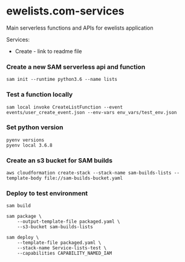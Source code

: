 # ewelists.com-services
Main serverless functions and APIs for ewelists application

Services:
* Create - link to readme file


### Create a new SAM serverless api and function
```
sam init --runtime python3.6 --name lists
```

### Test a function locally
```
sam local invoke CreateListFunction --event events/user_create_event.json --env-vars env_vars/test_env.json
```

### Set python version
```
pyenv versions
pyenv local 3.6.8
```

### Create an s3 bucket for SAM builds
```
aws cloudformation create-stack --stack-name sam-builds-lists --template-body file://sam-builds-bucket.yaml
```

### Deploy to test environment
```
sam build

sam package \
    --output-template-file packaged.yaml \
    --s3-bucket sam-builds-lists

sam deploy \
    --template-file packaged.yaml \
    --stack-name Service-lists-test \
    --capabilities CAPABILITY_NAMED_IAM
```
